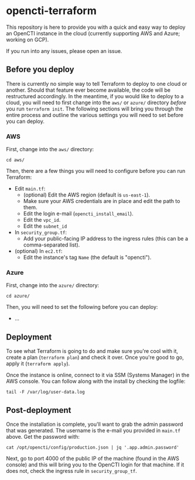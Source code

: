 # opencti-terraform
This repository is here to provide you with a quick and easy way to deploy an OpenCTI instance in the cloud (currently supporting AWS and Azure; working on GCP).

If you run into any issues, please open an issue.

## Before you deploy
There is currently no simple way to tell Terraform to deploy to one cloud or another. Should that feature ever become available, the code will be restructured accordingly. In the meantime, if you would like to deploy to a cloud, you will need to first change into the `aws/` or `azure/` directory _before_ you run `terraform init`. The following sections will bring you through the entire process and outline the various settings you will need to set before you can deploy.

### AWS
First, change into the `aws/` directory:
```
cd aws/
```

Then, there are a few things you will need to configure before you can run Terraform:
- Edit `main.tf`:
  - (optional) Edit the AWS region (default is `us-east-1`).
  - Make sure your AWS credentials are in place and edit the path to them.
  - Edit the login e-mail (`opencti_install_email`).
  - Edit the `vpc_id`.
  - Edit the `subnet_id`
- In `security_group.tf`:
  - Add your public-facing IP address to the ingress rules (this can be a comma-separated list).
- (optional) In `ec2.tf`:
  - Edit the instance's tag `Name` (the default is "opencti").

### Azure
First, change into the `azure/` directory:
```
cd azure/
```

Then, you will need to set the following before you can deploy:
- ...

## Deployment
To see what Terraform is going to do and make sure you're cool with it, create a plan (`terraform plan`) and check it over. Once you're good to go, apply it (`terraform apply`).

Once the instance is online, connect to it via SSM (Systems Manager) in the AWS console. You can follow along with the install by checking the logfile:
```
tail -F /var/log/user-data.log
```

## Post-deployment
Once the installation is complete, you'll want to grab the admin password that was generated. The username is the e-mail you provided in `main.tf` above. Get the password with:
```
cat /opt/opencti/config/production.json | jq '.app.admin.password'
```

Next, go to port 4000 of the public IP of the machine (found in the AWS console) and this will bring you to the OpenCTI login for that machine. If it does not, check the ingress rule in `security_group_tf`.
